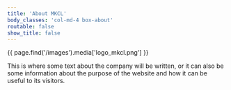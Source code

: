 ```yaml
---
title: 'About MKCL'
body_classes: 'col-md-4 box-about'
routable: false
show_title: false
---
```


{{ page.find('/images').media['logo_mkcl.png'] }}
<p>This is where some text about the company will be written, or it can also be some information about the purpose of the website and how it can be useful to its visitors.</p>